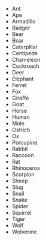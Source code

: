 * Ant
* Ape
* Armadillo
* Badger
* Bear
* Boar
* Caterpillar
* Centipede
* Chameleon
* Cockroach
* Deer
* Elephant
* Ferret
* Fox
* Giraffe
* Goat
* Horse
* Human
* Mole
* Ostrich
* Ox
* Porcupine
* Rabbit
* Raccoon
* Rat
* Rhinoceros
* Scorpion
* Sheep
* Slug
* Snail
* Snake
* Spider
* Squirrel
* Tiger
* Wolf
* Wolverine